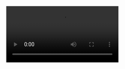 <video src="https://github.com/aizwellenstan/readme_video/blob/main/tutorial.mp4"/>
<br/>
[![Watch the video](https://i.imgur.com/vKb2F1B.png)](https://github.com/aizwellenstan/readme_video/blob/main/tutorial.mp4)
